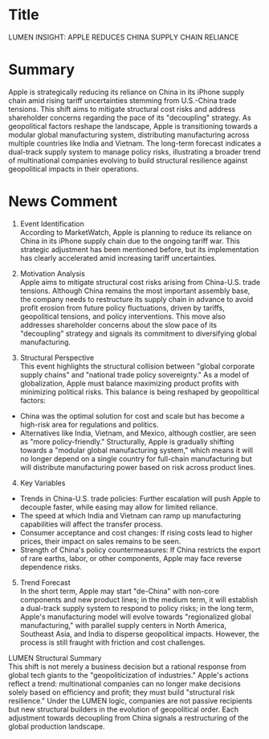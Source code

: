 # Title
LUMEN INSIGHT: APPLE REDUCES CHINA SUPPLY CHAIN RELIANCE

# Summary
Apple is strategically reducing its reliance on China in its iPhone supply chain amid rising tariff uncertainties stemming from U.S.-China trade tensions. This shift aims to mitigate structural cost risks and address shareholder concerns regarding the pace of its "decoupling" strategy. As geopolitical factors reshape the landscape, Apple is transitioning towards a modular global manufacturing system, distributing manufacturing across multiple countries like India and Vietnam. The long-term forecast indicates a dual-track supply system to manage policy risks, illustrating a broader trend of multinational companies evolving to build structural resilience against geopolitical impacts in their operations.

# News Comment
1. Event Identification  
According to MarketWatch, Apple is planning to reduce its reliance on China in its iPhone supply chain due to the ongoing tariff war. This strategic adjustment has been mentioned before, but its implementation has clearly accelerated amid increasing tariff uncertainties.

2. Motivation Analysis  
Apple aims to mitigate structural cost risks arising from China-U.S. trade tensions. Although China remains the most important assembly base, the company needs to restructure its supply chain in advance to avoid profit erosion from future policy fluctuations, driven by tariffs, geopolitical tensions, and policy interventions. This move also addresses shareholder concerns about the slow pace of its "decoupling" strategy and signals its commitment to diversifying global manufacturing.

3. Structural Perspective  
This event highlights the structural collision between "global corporate supply chains" and "national trade policy sovereignty." As a model of globalization, Apple must balance maximizing product profits with minimizing political risks. This balance is being reshaped by geopolitical factors:  

- China was the optimal solution for cost and scale but has become a high-risk area for regulations and politics.
- Alternatives like India, Vietnam, and Mexico, although costlier, are seen as "more policy-friendly."
Structurally, Apple is gradually shifting towards a "modular global manufacturing system," which means it will no longer depend on a single country for full-chain manufacturing but will distribute manufacturing power based on risk across product lines.

4. Key Variables  

- Trends in China-U.S. trade policies: Further escalation will push Apple to decouple faster, while easing may allow for limited reliance.
- The speed at which India and Vietnam can ramp up manufacturing capabilities will affect the transfer process.
- Consumer acceptance and cost changes: If rising costs lead to higher prices, their impact on sales remains to be seen.
- Strength of China's policy countermeasures: If China restricts the export of rare earths, labor, or other components, Apple may face reverse dependence risks.

5. Trend Forecast  
In the short term, Apple may start "de-China" with non-core components and new product lines; in the medium term, it will establish a dual-track supply system to respond to policy risks; in the long term, Apple's manufacturing model will evolve towards "regionalized global manufacturing," with parallel supply centers in North America, Southeast Asia, and India to disperse geopolitical impacts. However, the process is still fraught with friction and cost challenges.

LUMEN Structural Summary  
This shift is not merely a business decision but a rational response from global tech giants to the "geopoliticization of industries." Apple's actions reflect a trend: multinational companies can no longer make decisions solely based on efficiency and profit; they must build "structural risk resilience." Under the LUMEN logic, companies are not passive recipients but new structural builders in the evolution of geopolitical order. Each adjustment towards decoupling from China signals a restructuring of the global production landscape.

